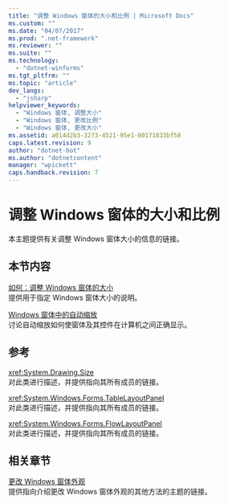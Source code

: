 ```yaml
---
title: "调整 Windows 窗体的大小和比例 | Microsoft Docs"
ms.custom: ""
ms.date: "04/07/2017"
ms.prod: ".net-framework"
ms.reviewer: ""
ms.suite: ""
ms.technology: 
  - "dotnet-winforms"
ms.tgt_pltfrm: ""
ms.topic: "article"
dev_langs: 
  - "jsharp"
helpviewer_keywords: 
  - "Windows 窗体, 调整大小"
  - "Windows 窗体, 更改比例"
  - "Windows 窗体, 更改大小"
ms.assetid: a014d2b3-3273-4521-95e1-00171033bf58
caps.latest.revision: 9
author: "dotnet-bot"
ms.author: "dotnetcontent"
manager: "wpickett"
caps.handback.revision: 7
---
```

# 调整 Windows 窗体的大小和比例
本主题提供有关调整 Windows 窗体大小的信息的链接。  
  
## 本节内容  
 [如何：调整 Windows 窗体的大小](../../../docs/framework/winforms/how-to-resize-windows-forms.md)  
 提供用于指定 Windows 窗体大小的说明。  
  
 [Windows 窗体中的自动缩放](../../../docs/framework/winforms/automatic-scaling-in-windows-forms.md)  
 讨论自动缩放如何使窗体及其控件在计算机之间正确显示。  
  
## 参考  
 <xref:System.Drawing.Size>  
 对此类进行描述，并提供指向其所有成员的链接。  
  
 <xref:System.Windows.Forms.TableLayoutPanel>  
 对此类进行描述，并提供指向其所有成员的链接。  
  
 <xref:System.Windows.Forms.FlowLayoutPanel>  
 对此类进行描述，并提供指向其所有成员的链接。  
  
## 相关章节  
 [更改 Windows 窗体外观](../../../docs/framework/winforms/changing-the-appearance-of-windows-forms.md)  
 提供指向介绍更改 Windows 窗体外观的其他方法的主题的链接。